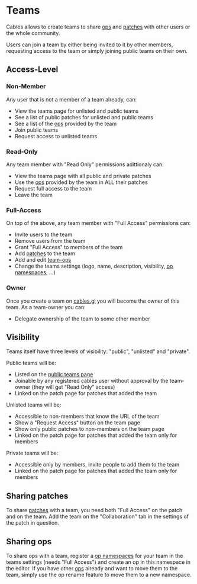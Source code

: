 # Teams

Cables allows to create teams to share [ops](../3_ops/ops) and [patches](../1_patches/patches) with other users or the whole community.

Users can join a team by either being invited to it by other members, requesting access to the team or simply joining public teams on their own.

## Access-Level

### Non-Member

Any user that is not a member of a team already, can:

- View the teams page for unlisted and public teams
- See a list of public patches for unlisted and public teams
- See a list of the [ops](../3_ops/ops) provided by the team
- Join public teams
- Request access to unlisted teams

### Read-Only

Any team member with "Read Only" permissions adittionaly can:

- View the teams page with all public and private patches
- Use the [ops](../3_ops/ops) provided by the team in ALL their patches
- Request full access to the team
- Leave the team

### Full-Access

On top of the above, any team member with "Full Access" permissions can:

- Invite users to the team
- Remove users from the team
- Grant "Full Access" to members of the team
- Add [patches](../1_patches/patches) to the team
- Add and edit [team-ops](../3_ops/ops)
- Change the teams settings (logo, name, description, visibility, [op namespaces](../3_ops/ops), ...)

### Owner

Once you create a team on [cables.gl](https://cables.gl) you will become the owner of this team. 
As a team-owner you can:

- Delegate ownership of the team to some other member

## Visibility

Teams itself have three levels of visibility: "public", "unlisted" and "private".

Public teams will be:

- Listed on the [public teams page](/teams)
- Joinable by any registered cables user without approval by the team-owner (they will get "Read Only" access)
- Linked on the patch page for patches that added the team

Unlisted teams will be:

- Accessible to non-members that know the URL of the team
- Show a "Request Access" button on the team page
- Show only public patches to non-members on the team page
- Linked on the patch page for patches that added the team only for members

Private teams will be:

- Accessible only by members, invite people to add them to the team
- Linked on the patch page for patches that added the team only for members

## Sharing patches

To share [patches](../1_patches/patches) with a team, you need both "Full Access" on the patch and on the team.
Add the team on the "Collaboration" tab in the settings of the patch in question.

## Sharing ops

To share ops with a team, register a [op namespaces](../3_ops/ops) for your team in the teams settings (needs "Full Access") and create an op in this namespace in the editor.
If you have other [ops](../3_ops/ops) already and want to move them to the team, simply use the op rename feature to move them to a new namespace.
